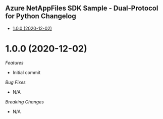 ## Azure NetAppFiles SDK Sample - Dual-Protocol for Python Changelog

* [1.0.0 (2020-12-02)](#1.0.0 (2020-12-02))

# 1.0.0 (2020-12-02)
*Features*
* Initial commit

*Bug Fixes*
* N/A

*Breaking Changes*
* N/A